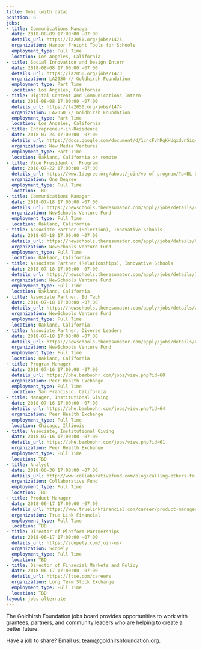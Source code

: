 ```yaml
---
title: Jobs (with data)
position: 6
jobs:
- title: Communications Manager
  date: 2018-08-09 17:00:00 -07:00
  details_url: https://la2050.org/jobs/1475
  organization: Harbor Freight Tools for Schools
  employment_type: Full Time
  location: Los Angeles, California
- title: Social Innovation and Design Intern
  date: 2018-08-08 17:00:00 -07:00
  details_url: https://la2050.org/jobs/1473
  organization: LA2050 // Goldhirsh Foundation
  employment_type: Part Time
  location: Los Angeles, California
- title: Digital Content and Communications Intern
  date: 2018-08-08 17:00:00 -07:00
  details_url: https://la2050.org/jobs/1474
  organization: LA2050 // Goldhirsh Foundation
  employment_type: Part Time
  location: Los Angeles, California
- title: Entrepreneur-in-Residence
  date: 2018-07-24 17:00:00 -07:00
  details_url: https://docs.google.com/document/d/1cncFvhRgKHUqxdvnSiqv7B-ihHEQq0mr2zlrpmqnGqA/edit
  organization: New Media Ventures
  employment_type: Part Time
  location: Oakland, California or remote
- title: Vice President of Program
  date: 2018-07-22 17:00:00 -07:00
  details_url: https://www.1degree.org/about/join/vp-of-program/?p=BL-OPN-ALL-NL61-2017-JUL-26-LAPress
  organization: One Degree
  employment_type: Full Time
  location: TBD
- title: Communications Manager
  date: 2018-07-18 17:00:00 -07:00
  details_url: https://newschools.theresumator.com/apply/jobs/details/uuQUVGEjLP?
  organization: NewSchools Venture Fund
  employment_type: Full Time
  location: Oakland, California
- title: Associate Partner (Selection), Innovative Schools
  date: 2018-07-18 17:00:00 -07:00
  details_url: https://newschools.theresumator.com/apply/jobs/details/XjimmhRQEm?
  organization: NewSchools Venture Fund
  employment_type: Full Time
  location: Oakland, California
- title: Associate Partner (Relationships), Innovative Schools
  date: 2018-07-18 17:00:00 -07:00
  details_url: https://newschools.theresumator.com/apply/jobs/details/7Er2otIS5V?
  organization: NewSchools Venture Fund
  employment_type: Full Time
  location: Oakland, California
- title: Associate Partner, Ed Tech
  date: 2018-07-18 17:00:00 -07:00
  details_url: https://newschools.theresumator.com/apply/jobs/details/WhvYPvQtlo?
  organization: NewSchools Venture Fund
  employment_type: Full Time
  location: Oakland, California
- title: Associate Partner, Diverse Leaders
  date: 2018-07-18 17:00:00 -07:00
  details_url: https://newschools.theresumator.com/apply/jobs/details/XBQzoTNmm9?
  organization: NewSchools Venture Fund
  employment_type: Full Time
  location: Oakland, California
- title: Program Manager
  date: 2018-07-16 17:00:00 -07:00
  details_url: https://phe.bamboohr.com/jobs/view.php?id=60
  organization: Peer Health Exchange
  employment_type: Full Time
  location: San Francisco, California
- title: Manager, Institutional Giving
  date: 2018-07-16 17:00:00 -07:00
  details_url: https://phe.bamboohr.com/jobs/view.php?id=64
  organization: Peer Health Exchange
  employment_type: Full Time
  location: Chicago, Illinois
- title: Associate, Institutional Giving
  date: 2018-07-16 17:00:00 -07:00
  details_url: https://phe.bamboohr.com/jobs/view.php?id=61
  organization: Peer Health Exchange
  employment_type: Full Time
  location: TBD
- title: Analyst
  date: 2018-06-30 17:00:00 -07:00
  details_url: http://www.collaborativefund.com/blog/calling-others-to-join-collaborative-fund/
  organization: Collaborative Fund
  employment_type: Full Time
  location: TBD
- title: Product Manager
  date: 2018-06-17 17:00:00 -07:00
  details_url: https://www.truelinkfinancial.com/career/product-manager-2
  organization: True Link Financial
  employment_type: Full Time
  location: TBD
- title: Director of Platform Partnerships
  date: 2018-06-17 17:00:00 -07:00
  details_url: https://scopely.com/join-us/
  organization: Scopely
  employment_type: Full Time
  location: TBD
- title: Director of Financial Markets and Policy
  date: 2018-06-17 17:00:00 -07:00
  details_url: https://ltse.com/careers
  organization: Long Term Stock Exchange
  employment_type: Full Time
  location: TBD
layout: jobs-alternate
---
```


The Goldhirsh Foundation jobs board provides opportunities to work with grantees, partners, and community leaders who are helping to create a better future.

Have a job to share? Email us: [team@goldhirshfoundation.org](mailto:team@goldhirshfoundation.org).
